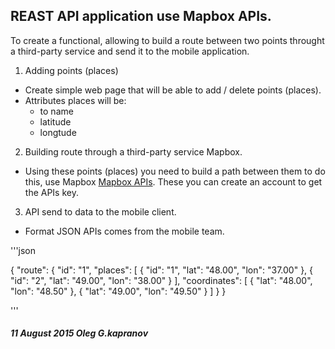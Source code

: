 REAST API application use Mapbox APIs.
-------------------------------------

To create a functional, allowing to build
a route between two points throught a third-party
service and send it to the mobile application.

1. Adding points (places)
  * Create simple web page that will be able
     to add / delete points (places).
  * Attributes places will be:
    * to name
    * latitude
    * longtude

2. Building route through a third-party service Mapbox.
  * Using these points (places) you need to build a path
    between them to do this, use Mapbox
    [Mapbox APIs](http://www.mapbox.com/developers/api).
    These you can create an account to get the APIs key.

3. API send to data to the mobile client.
  * Format JSON APIs comes from the mobile team.

'''json

  {
    "route": {
      "id": "1",
      "places": [
        {
          "id": "1",
          "lat": "48.00",
          "lon": "37.00"
        },
        {
          "id": "2",
          "lat": "49.00",
          "lon": "38.00"
        }
      ],
      "coordinates": [
        {
          "lat": "48.00",
          "lon": "48.50"
        },
        {
          "lat": "49.00",
          "lon": "49.50"
        }
      ]
    }
  }

'''

##### 11 August 2015 Oleg G.kapranov
